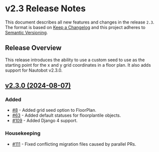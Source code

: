 # v2.3 Release Notes

This document describes all new features and changes in the release `2.3`. The format is based on [Keep a Changelog](https://keepachangelog.com/en/1.0.0/) and this project adheres to [Semantic Versioning](https://semver.org/spec/v2.0.0.html).

## Release Overview

This release introduces the ability to use a custom seed to use as the starting point for the x and y grid coordinates in a floor plan. It also adds support for Nautobot v2.3.0.

<!-- towncrier release notes start -->
## [v2.3.0 (2024-08-07)](https://github.com/nautobot/nautobot-app-floor-plan/releases/tag/v2.3.0)

### Added

- [#8](https://github.com/nautobot/nautobot-app-floor-plan/issues/8) - Added grid seed option to FloorPlan.
- [#63](https://github.com/nautobot/nautobot-app-floor-plan/issues/63) - Added default statuses for floorplantile objects.
- [#109](https://github.com/nautobot/nautobot-app-floor-plan/issues/109) - Added Django 4 support.

### Housekeeping

- [#111](https://github.com/nautobot/nautobot-app-floor-plan/issues/111) - Fixed conflicting migration files caused by parallel PRs.
